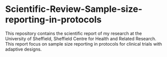 # Scientific-Review-Sample-size-reporting-in-protocols
This repository contains the scientific report of my research at the University of Sheffield, Sheffield Centre for Health and Related Research. This report focus on sample size reporting in protocols for clinical trials with adaptive designs.
